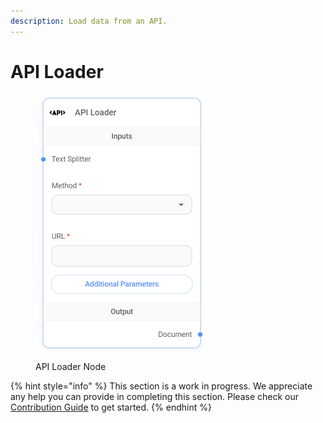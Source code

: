```yaml
---
description: Load data from an API.
---
```


# API Loader

<figure><img src="../../../.gitbook/assets/image (9).png" alt="" width="273"><figcaption><p>API Loader Node</p></figcaption></figure>

{% hint style="info" %}
This section is a work in progress. We appreciate any help you can provide in completing this section. Please check our [Contribution Guide](https://toi500.gitbook.io/flowise-docs/contributing) to get started.
{% endhint %}
